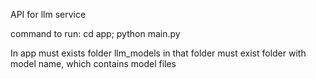 API for llm service 

command to run:
    cd app; python main.py

In app must exists folder llm_models
in that folder must exist folder with model name, which contains model files